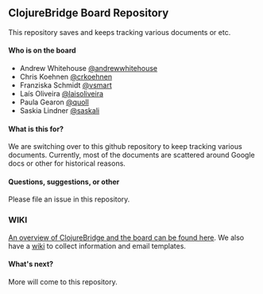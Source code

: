 ## ClojureBridge Board Repository

This repository saves and keeps tracking various documents or etc.

#### Who is on the board

- Andrew Whitehouse [@andrewwhitehouse](https://github.com/andrewwhitehouse)
- Chris Koehnen [@crkoehnen](https://github.com/crkoehnen)
- Franziska Schmidt [@vsmart](https://github.com/vsmart)
- Laís Oliveira [@laisoliveira](https://github.com/laisoliveira)
- Paula Gearon [@quoll](https://github.com/quoll)
- Saskia Lindner [@saskali](https://github.com/saskali)

#### What is this for?

We are switching over to this github repository to keep tracking various
documents. Currently, most of the documents are scattered around
Google docs or other for historical reasons.


#### Questions, suggestions, or other

Please file an issue in this repository.

### WIKI
[An overview of ClojureBridge and the board can be found here](https://github.com/ClojureBridge/board/blob/master/overview.md). We also have a [wiki](https://github.com/ClojureBridge/board/wiki) to collect information and email templates. 

#### What's next?

More will come to this repository.




